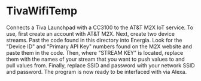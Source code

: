 # TivaWifiTemp
Connects a Tiva Launchpad with a CC3100 to the AT&amp;T M2X IoT service. To use, first create an account with AT&T M2X. Next, create two device streams. Past the code found in this directory into Energia. Look for the "Device ID" and "Primary API Key" numbers found on the M2X website and paste them in the code. Then, where "STREAM KEY" is located, replace them with the names of your stream that you want to push values to and pull values from. Finally, replace SSID and password with your network SSID and password. The program is now ready to be interfaced with via Alexa.

